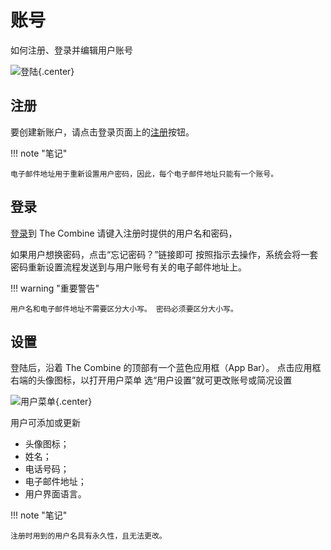 # 账号

如何注册、登录并编辑用户账号

![登陆](../images/login.zh.png){.center}

## 注册

要创建新账户，请点击登录页面上的[注册](../../signup)按钮。

!!! note "笔记"

    电子邮件地址用于重新设置用户密码，因此，每个电子邮件地址只能有一个账号。

## 登录

[登录](../../login)到 The Combine 请键入注册时提供的用户名和密码，

如果用户想换密码，点击“忘记密码？”链接即可 按照指示去操作，系统会将一套密码重新设置流程发送到与用户账号有关的电子邮件地址上。

!!! warning "重要警告"

    用户名和电子邮件地址不需要区分大小写。 密码必须要区分大小写。

## 设置

登陆后，沿着 The Combine 的顶部有一个蓝色应用框（App
Bar）。 点击应用框右端的头像图标，以打开用户菜单 选“用户设置”就可更改账号或简况设置

![用户菜单](../images/userMenu.zh.png){.center}

用户可添加或更新

- 头像图标；
- 姓名；
- 电话号码；
- 电子邮件地址；
- 用户界面语言。

!!! note "笔记"

    注册时用到的用户名具有永久性，且无法更改。
